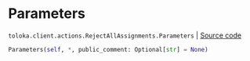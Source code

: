 # Parameters
`toloka.client.actions.RejectAllAssignments.Parameters` | [Source code](https://github.com/Toloka/toloka-kit/blob/v1.1.4/src/client/actions.py#L201)

```python
Parameters(self, *, public_comment: Optional[str] = None)
```

